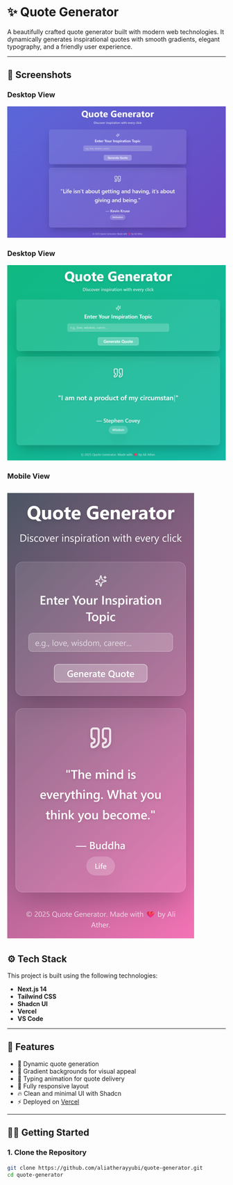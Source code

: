 # ✨ Quote Generator

A beautifully crafted quote generator built with modern web technologies. It dynamically generates inspirational quotes with smooth gradients, elegant typography, and a friendly user experience.

---

## 📸 Screenshots
### Desktop View
![Desktop Screenshot](./screenshots/quote%20generator.png)
### Desktop View
 ![Desktop Screenshot](./screenshots/quote2.png)
### Mobile View
![Mobile Screenshot](./screenshots/mobile.png) 
---

## ⚙️ Tech Stack

This project is built using the following technologies:

- **Next.js 14** 
- **Tailwind CSS** 
- **Shadcn UI** 
- **Vercel** 
- **VS Code** 

---

## 🚀 Features

- 📝 Dynamic quote generation
- 🎨 Gradient backgrounds for visual appeal
- 💬 Typing animation for quote delivery
- 📱 Fully responsive layout
- 🔥 Clean and minimal UI with Shadcn
- ⚡ Deployed on [Vercel](https://vercel.com)

---

## 🧑‍💻 Getting Started

### 1. Clone the Repository

```bash
git clone https://github.com/aliatherayyubi/quote-generator.git
cd quote-generator
